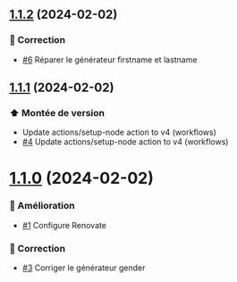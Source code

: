 ## [1.1.2](https://github.com/1024pix/randomix/compare/v1.1.1...v1.1.2) (2024-02-02)

### :bug: Correction

- [#6](https://github.com/1024pix/randomix/pull/6) Réparer le générateur firstname et lastname

## [1.1.1](https://github.com/1024pix/randomix/compare/v1.1.0...v1.1.1) (2024-02-02)

### :arrow_up: Montée de version

-  Update actions/setup-node action to v4 (workflows)
- [#4](https://github.com/1024pix/randomix/pull/4) Update actions/setup-node action to v4 (workflows)

# [1.1.0](https://github.com/1024pix/randomix/compare/v1.0.0...v1.1.0) (2024-02-02)

### :rocket: Amélioration

- [#1](https://github.com/1024pix/randomix/pull/1) Configure Renovate 

### :bug: Correction

- [#3](https://github.com/1024pix/randomix/pull/3) Corriger le générateur gender
